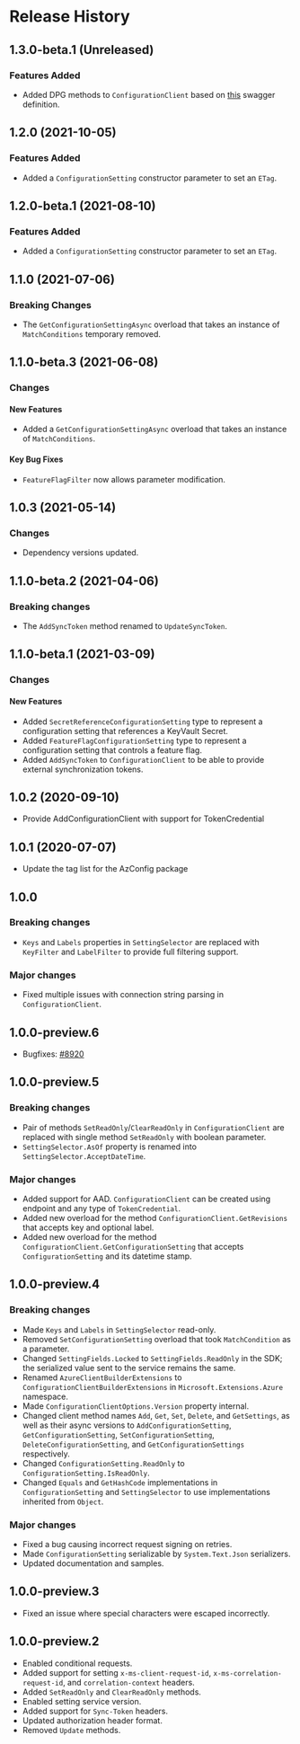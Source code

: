 # Release History

## 1.3.0-beta.1 (Unreleased)

### Features Added
- Added DPG methods to `ConfigurationClient` based on [this](https://github.com/Azure/azure-rest-api-specs/blob/e01d8afe9be7633ed36db014af16d47fec01f737/specification/appconfiguration/data-plane/Microsoft.AppConfiguration/stable/1.0/appconfiguration.json) swagger definition.
## 1.2.0 (2021-10-05)

### Features Added

- Added a `ConfigurationSetting` constructor parameter to set an `ETag`.

## 1.2.0-beta.1 (2021-08-10)

### Features Added

- Added a `ConfigurationSetting` constructor parameter to set an `ETag`.

## 1.1.0 (2021-07-06)

### Breaking Changes

- The `GetConfigurationSettingAsync` overload that takes an instance of `MatchConditions` temporary removed.

## 1.1.0-beta.3 (2021-06-08)

### Changes

#### New Features
- Added a `GetConfigurationSettingAsync` overload that takes an instance of `MatchConditions`.

#### Key Bug Fixes

- `FeatureFlagFilter` now allows parameter modification.

## 1.0.3 (2021-05-14)

### Changes

- Dependency versions updated.

## 1.1.0-beta.2 (2021-04-06)

### Breaking changes

- The `AddSyncToken` method renamed to `UpdateSyncToken`.

## 1.1.0-beta.1 (2021-03-09)

### Changes

#### New Features

- Added `SecretReferenceConfigurationSetting` type to represent a configuration setting that references a KeyVault Secret. 
- Added `FeatureFlagConfigurationSetting` type to represent a configuration setting that controls a feature flag.
- Added `AddSyncToken` to `ConfigurationClient` to be able to provide external synchronization tokens.

## 1.0.2 (2020-09-10)

- Provide AddConfigurationClient with support for TokenCredential

## 1.0.1 (2020-07-07)

- Update the tag list for the AzConfig package

## 1.0.0 

### Breaking changes

- `Keys` and `Labels` properties in `SettingSelector` are replaced with `KeyFilter` and `LabelFilter` to provide full filtering support.

### Major changes

- Fixed multiple issues with connection string parsing in `ConfigurationClient`.

## 1.0.0-preview.6 

- Bugfixes: [#8920](https://github.com/Azure/azure-sdk-for-net/issues/8920)

## 1.0.0-preview.5 

### Breaking changes

- Pair of methods `SetReadOnly`/`ClearReadOnly` in `ConfigurationClient` are replaced with single method `SetReadOnly` with boolean parameter.
- `SettingSelector.AsOf` property is renamed into `SettingSelector.AcceptDateTime`.

### Major changes

- Added support for AAD. `ConfigurationClient` can be created using endpoint and any type of `TokenCredential`.
- Added new overload for the method `ConfigurationClient.GetRevisions` that accepts key and optional label.
- Added new overload for the method `ConfigurationClient.GetConfigurationSetting` that accepts `ConfigurationSetting` and its datetime stamp.

## 1.0.0-preview.4 

### Breaking changes

- Made `Keys` and `Labels` in `SettingSelector` read-only.
- Removed `SetConfigurationSetting` overload that took `MatchCondition` as a parameter.
- Changed `SettingFields.Locked` to `SettingFields.ReadOnly` in the SDK; the serialized value sent to the service remains the same.
- Renamed `AzureClientBuilderExtensions` to `ConfigurationClientBuilderExtensions` in `Microsoft.Extensions.Azure` namespace.
- Made `ConfigurationClientOptions.Version` property internal.
- Changed client method names `Add`, `Get`, `Set`, `Delete`, and `GetSettings`, as well as their async versions to `AddConfigurationSetting`, `GetConfigurationSetting`, `SetConfigurationSetting`, `DeleteConfigurationSetting`, and `GetConfigurationSettings` respectively.
- Changed `ConfigurationSetting.ReadOnly` to `ConfigurationSetting.IsReadOnly`.
- Changed `Equals` and `GetHashCode` implementations in `ConfigurationSetting` and `SettingSelector` to use implementations inherited from `Object`.

### Major changes

- Fixed a bug causing incorrect request signing on retries.
- Made `ConfigurationSetting` serializable by `System.Text.Json` serializers.
- Updated documentation and samples.

## 1.0.0-preview.3 

- Fixed an issue where special characters were escaped incorrectly.

## 1.0.0-preview.2 

- Enabled conditional requests.
- Added support for setting `x-ms-client-request-id`, `x-ms-correlation-request-id`, and `correlation-context` headers.
- Added `SetReadOnly` and `ClearReadOnly` methods.
- Enabled setting service version.
- Added support for `Sync-Token` headers.
- Updated authorization header format.
- Removed `Update` methods.
